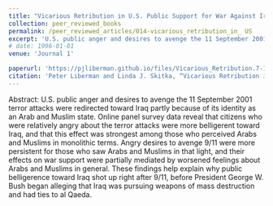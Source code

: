 ```yaml
---
title: "Vicarious Retribution in U.S. Public Support for War Against Iraq"
collection: peer_reviewed_books
permalink: /peer_reviewed_articles/014-vicarious_retribution_in_ US
excerpt: 'U.S. public anger and desires to avenge the 11 September 2001 terror attacks were redirected toward Iraq partly because of its identity as an Arab and Muslim state.'
# date: 1996-01-01
venue: 'Journal 1'

paperurl: 'https://pjliberman.github.io/files/Vicarious_Retribution.7-18.pdf'
citation: 'Peter Liberman and Linda J. Skitka, “Vicarious Retribution in U.S. Public Support for War Against Iraq,” <i>Security Studies</i>, forthcoming.'
---
```


Abstract: U.S. public anger and desires to avenge the 11 September 2001 terror attacks were redirected toward Iraq partly because of its identity as an Arab and Muslim state. Online panel survey data reveal that citizens who were relatively angry about the terror attacks were more belligerent toward Iraq, and that this effect was strongest among those who perceived Arabs and Muslims in monolithic terms.  Angry desires to avenge 9/11 were more persistent for those who saw Arabs and Muslims in that light, and their effects on war support were partially mediated by worsened feelings about Arabs and Muslims in general.  These findings help explain why public belligerence toward Iraq shot up right after 9/11, before President George W. Bush began alleging that Iraq was pursuing weapons of mass destruction and had ties to al Qaeda.

<!-- [Download paper here](http://academicpages.github.io/files/paper1.pdf) -->

<!-- Recommended citation: Your Name, You. (2009). "Paper Title Number 1." <i>Journal 1</i>. 1(1). -->
